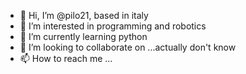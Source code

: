 - 👋 Hi, I’m @pilo21, based in italy
- 👀 I’m interested in programming and robotics
- 🌱 I’m currently learning python
- 💞️ I’m looking to collaborate on ...actually don't know
- 📫 How to reach me ...

<!---
pilo21/pilo21 is a ✨ special ✨ repository because its `README.md` (this file) appears on your GitHub profile.
You can click the Preview link to take a look at your changes.
--->
